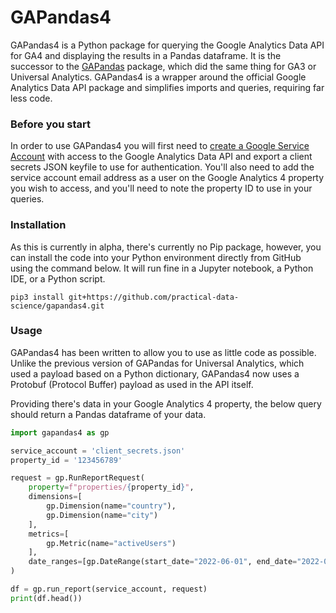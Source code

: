 # GAPandas4
GAPandas4 is a Python package for querying the Google Analytics Data API for GA4 and displaying the results in a Pandas dataframe. It is the successor to the [GAPandas](https://practicaldatascience.co.uk/data-science/how-to-access-google-analytics-data-in-pandas-using-gapandas) package, which did the same thing for GA3 or Universal Analytics. GAPandas4 is a wrapper around the official Google Analytics Data API package and simplifies imports and queries, requiring far less code. 

### Before you start
In order to use GAPandas4 you will first need to [create a Google Service Account](https://practicaldatascience.co.uk/data-engineering/how-to-create-a-google-service-account-client-secrets-json-key) with access to the Google Analytics Data API and export a client secrets JSON keyfile to use for authentication. You'll also need to add the service account email address as a user on the Google Analytics 4 property you wish to access, and you'll need to note the property ID to use in your queries.  

### Installation
As this is currently in alpha, there's currently no Pip package, however, you can install the code into your Python environment directly from GitHub using the command below. It will run fine in a Jupyter notebook, a Python IDE, or a Python script. 

```commandline
pip3 install git+https://github.com/practical-data-science/gapandas4.git
```

### Usage
GAPandas4 has been written to allow you to use as little code as possible. Unlike the previous version of GAPandas for Universal Analytics, which used a payload based on a Python dictionary, GAPandas4 now uses a Protobuf (Protocol Buffer) payload as used in the API itself. 

Providing there's data in your Google Analytics 4 property, the below query should return a Pandas dataframe of your data. 

```python
import gapandas4 as gp

service_account = 'client_secrets.json'
property_id = '123456789'

request = gp.RunReportRequest(
    property=f"properties/{property_id}",
    dimensions=[
        gp.Dimension(name="country"),
        gp.Dimension(name="city")
    ],
    metrics=[
        gp.Metric(name="activeUsers")
    ],
    date_ranges=[gp.DateRange(start_date="2022-06-01", end_date="2022-06-01")],
)

df = gp.run_report(service_account, request)
print(df.head())
```

